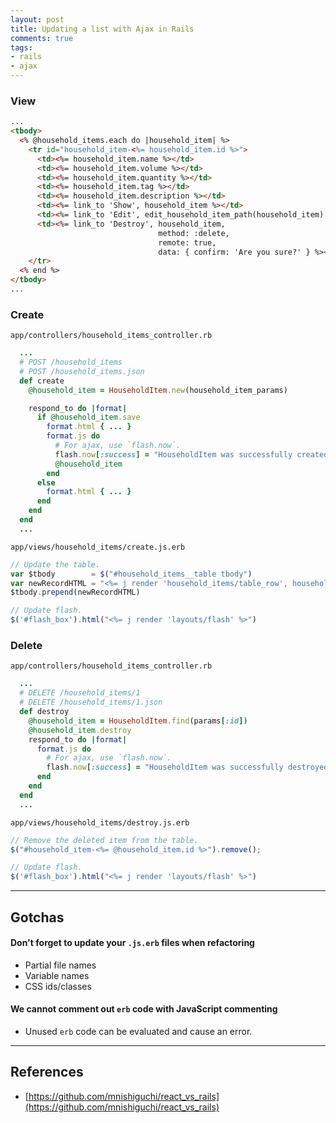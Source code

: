 ```yaml
---
layout: post
title: Updating a list with Ajax in Rails
comments: true
tags:
- rails
- ajax
---
```


<!--more-->

### View

```html
...
<tbody>
  <% @household_items.each do |household_item| %>
    <tr id="household_item-<%= household_item.id %>">
      <td><%= household_item.name %></td>
      <td><%= household_item.volume %></td>
      <td><%= household_item.quantity %></td>
      <td><%= household_item.tag %></td>
      <td><%= household_item.description %></td>
      <td><%= link_to 'Show', household_item %></td>
      <td><%= link_to 'Edit', edit_household_item_path(household_item) %></td>
      <td><%= link_to 'Destroy', household_item,
                                 method: :delete,
                                 remote: true,
                                 data: { confirm: 'Are you sure?' } %></td>
    </tr>
  <% end %>
</tbody>
...
```

### Create

`app/controllers/household_items_controller.rb`

```rb
  ...
  # POST /household_items
  # POST /household_items.json
  def create
    @household_item = HouseholdItem.new(household_item_params)

    respond_to do |format|
      if @household_item.save
        format.html { ... }
        format.js do
          # For ajax, use `flash.now`.
          flash.now[:success] = "HouseholdItem was successfully created."
          @household_item
        end
      else
        format.html { ... }
      end
    end
  end
  ...
```

`app/views/household_items/create.js.erb`

```js
// Update the table.
var $tbody        = $("#household_items__table tbody")
var newRecordHTML = "<%= j render 'household_items/table_row', household_item: @household_item %>"
$tbody.prepend(newRecordHTML)

// Update flash.
$('#flash_box').html("<%= j render 'layouts/flash' %>")
```


### Delete

`app/controllers/household_items_controller.rb`

```rb
  ...
  # DELETE /household_items/1
  # DELETE /household_items/1.json
  def destroy
    @household_item = HouseholdItem.find(params[:id])
    @household_item.destroy
    respond_to do |format|
      format.js do
        # For ajax, use `flash.now`.
        flash.now[:success] = "HouseholdItem was successfully destroyed."
      end
    end
  end
  ...
```

`app/views/household_items/destroy.js.erb`

```js
// Remove the deleted item from the table.
$("#household_item-<%= @household_item.id %>").remove();

// Update flash.
$('#flash_box').html("<%= j render 'layouts/flash' %>")
```

---

## Gotchas

#### Don't forget to update your `.js.erb` files when refactoring
- Partial file names
- Variable names
- CSS ids/classes

#### We cannot comment out `erb` code with JavaScript commenting
- Unused `erb` code can be evaluated and cause an error.

---

## References

- [https://github.com/mnishiguchi/react_vs_rails](https://github.com/mnishiguchi/react_vs_rails)
